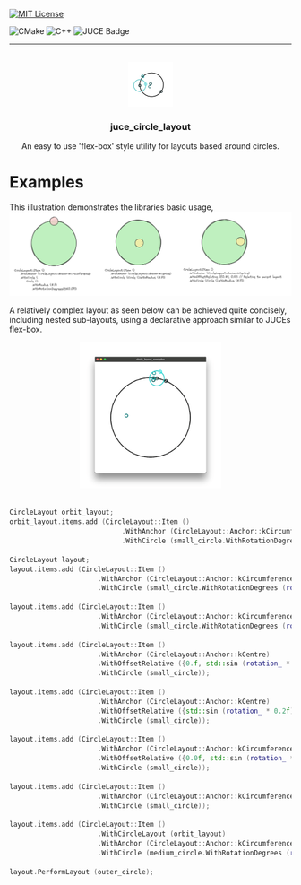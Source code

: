
[![MIT License][license-shield]][license-url]

![CMake](https://img.shields.io/badge/CMake-%23008FBA.svg?style=for-the-badge&logo=cmake&logoColor=white)
![C++](https://img.shields.io/badge/c++-%2300599C.svg?style=for-the-badge&logo=c%2B%2B&logoColor=white)
![JUCE Badge](https://img.shields.io/badge/JUCE-8DC63F?logo=juce&logoColor=fff&style=for-the-badge)

---

<br />
<div align="center">
  <a href="https://github.com/leonp-s/juce_circle_layout">
    <img src="resources/icon.png" alt="Logo" width="80" height="80">
  </a>
  <h3 align="center">juce_circle_layout</h3>
  <p align="center">
    An easy to use 'flex-box' style utility for layouts based around circles.
  </p>
</div>

# Examples
This illustration demonstrates the libraries basic usage,
<img src="resources/circle_layout_usage.png" />

A relatively complex layout as seen below can be achieved quite concisely, including nested sub-layouts, using a declarative approach similar to JUCEs flex-box.

<div align="center">
<img src="resources/circle_layout_example.gif" width="50%" height="50%"/>
</div>

<br />

```cpp
CircleLayout orbit_layout;
orbit_layout.items.add (CircleLayout::Item ()
                            .WithAnchor (CircleLayout::Anchor::kCircumference)
                            .WithCircle (small_circle.WithRotationDegrees (rotation_ * 4.0f)));

CircleLayout layout;
layout.items.add (CircleLayout::Item ()
                      .WithAnchor (CircleLayout::Anchor::kCircumference)
                      .WithCircle (small_circle.WithRotationDegrees (rotation_ * 4.0f)));

layout.items.add (CircleLayout::Item ()
                      .WithAnchor (CircleLayout::Anchor::kCircumference)
                      .WithCircle (small_circle.WithRotationDegrees (rotation_)));

layout.items.add (CircleLayout::Item ()
                      .WithAnchor (CircleLayout::Anchor::kCentre)
                      .WithOffsetRelative ({0.f, std::sin (rotation_ * 0.1f)})
                      .WithCircle (small_circle));

layout.items.add (CircleLayout::Item ()
                      .WithAnchor (CircleLayout::Anchor::kCentre)
                      .WithOffsetRelative ({std::sin (rotation_ * 0.2f), 0.f})
                      .WithCircle (small_circle));

layout.items.add (CircleLayout::Item ()
                      .WithAnchor (CircleLayout::Anchor::kCircumference)
                      .WithOffsetRelative ({0.0f, std::sin (rotation_ * 0.2f) * 0.2f})
                      .WithCircle (small_circle));

layout.items.add (CircleLayout::Item ()
                      .WithAnchor (CircleLayout::Anchor::kCircumference)
                      .WithCircle (small_circle));

layout.items.add (CircleLayout::Item ()
                      .WithCircleLayout (orbit_layout)
                      .WithAnchor (CircleLayout::Anchor::kCircumference)
                      .WithCircle (medium_circle.WithRotationDegrees (rotation_)));

layout.PerformLayout (outer_circle);
```

[license-shield]: https://img.shields.io/github/license/leonp-s/juce_circle_layout.svg?style=for-the-badge
[license-url]: https://github.com/leonp-s/juce_circle_layout/blob/main/LICENSE
